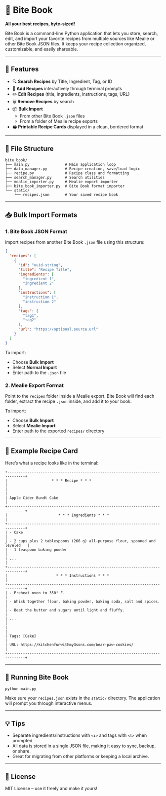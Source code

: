 # 🍴 Bite Book

**All your best recipes, byte-sized!**

Bite Book is a command-line Python application that lets you store, search, edit, and import your favorite recipes from multiple sources like Mealie or other Bite Book JSON files. It keeps your recipe collection organized, customizable, and easily shareable.

---

## 🚀 Features

- 🔍 **Search Recipes** by Title, Ingredient, Tag, or ID
- 📝 **Add Recipes** interactively through terminal prompts
- ✏️ **Edit Recipes** (title, ingredients, instructions, tags, URL)
- 🗑️ **Remove Recipes** by search
- 📦 **Bulk Import**
  - From other Bite Book `.json` files
  - From a folder of Mealie recipe exports
- 🖨️ **Printable Recipe Cards** displayed in a clean, bordered format

---

## 📂 File Structure

```text
bite_book/
├── main.py                # Main application loop
├── data_manager.py        # Recipe creation, save/load logic
├── recipe.py              # Recipe class and formatting
├── search_manager.py      # Search utilities
├── mealie_importer.py     # Mealie export importer
├── bite_book_importer.py  # Bite Book format importer
└── static/
    └── recipes.json       # Your saved recipe book
```

---

## 📥 Bulk Import Formats

### 1. Bite Book JSON Format

Import recipes from another Bite Book `.json` file using this structure:

```json
{
  "recipes": [
    {
      "id": "uuid-string",
      "title": "Recipe Title",
      "ingredients": [
        "ingredient 1",
        "ingredient 2"
      ],
      "instructions": [
        "instruction 1",
        "instruction 2"
      ],
      "tags": [
        "tag1",
        "tag2"
      ],
      "url": "https://optional.source.url"
    }
  ]
}
```

To import:
- Choose **Bulk Import**
- Select **Normal Import**
- Enter path to the `.json` file

### 2. Mealie Export Format

Point to the `recipes` folder inside a Mealie export. Bite Book will find each folder, extract the recipe `.json` inside, and add it to your book.

To import:
- Choose **Bulk Import**
- Select **Mealie Import**
- Enter path to the exported `recipes/` directory

---

## 🧾 Example Recipe Card

Here’s what a recipe looks like in the terminal:

```
+------------------------------------------------------------------------------+
|                    * * * Recipe * * *                                        |
|                                                                              |
| Apple Cider Bundt Cake                                                       |
+------------------------------------------------------------------------------+
|                       * * * Ingredients * * *                                |
+------------------------------------------------------------------------------+
| - Cake                                                                       |
| - 2 cups plus 2 tablespoons (266 g) all-purpose flour, spooned and leveled   |
| - 1 teaspoon baking powder                                                   |
| ...                                                                          |
+------------------------------------------------------------------------------+
|                      * * * Instructions * * *                                |
+------------------------------------------------------------------------------+
| - Preheat oven to 350° F.                                                    |
| - Whisk together flour, baking powder, baking soda, salt and spices.        |
| - Beat the butter and sugars until light and fluffy.                        |
| ...                                                                          |
|                                                                              |
| Tags: [Cake]                                                                 |
| URL: https://kitchenfunwithmy3sons.com/bear-paw-cookies/                    |
+------------------------------------------------------------------------------+
```

---

## 🔧 Running Bite Book

```bash
python main.py
```

Make sure your `recipes.json` exists in the `static/` directory. The application will prompt you through interactive menus.

---

## 💡 Tips

- Separate ingredients/instructions with `<i>` and tags with `<t>` when prompted.
- All data is stored in a single JSON file, making it easy to sync, backup, or share.
- Great for migrating from other platforms or keeping a local archive.

---

## 📜 License

MIT License – use it freely and make it yours!
